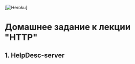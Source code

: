 [![Heroku](https://heroku-badge.herokuapp.com/?app=heroku-badge)]

# Домашнее задание к лекции "HTTP"
## 1. HelpDesc-server